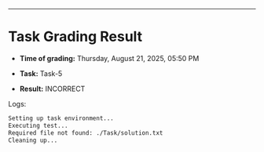 
---
# Task Grading Result

- **Time of grading:** Thursday, August 21, 2025, 05:50 PM

- **Task:** Task-5

- **Result:** INCORRECT


Logs:
```bash
Setting up task environment...
Executing test...
Required file not found: ./Task/solution.txt
Cleaning up...
```
